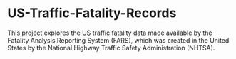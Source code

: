 # US-Traffic-Fatality-Records
This project explores the US traffic fatality data made available by the Fatality Analysis Reporting System (FARS), which was created in the United States by the National Highway Traffic Safety Administration (NHTSA).
